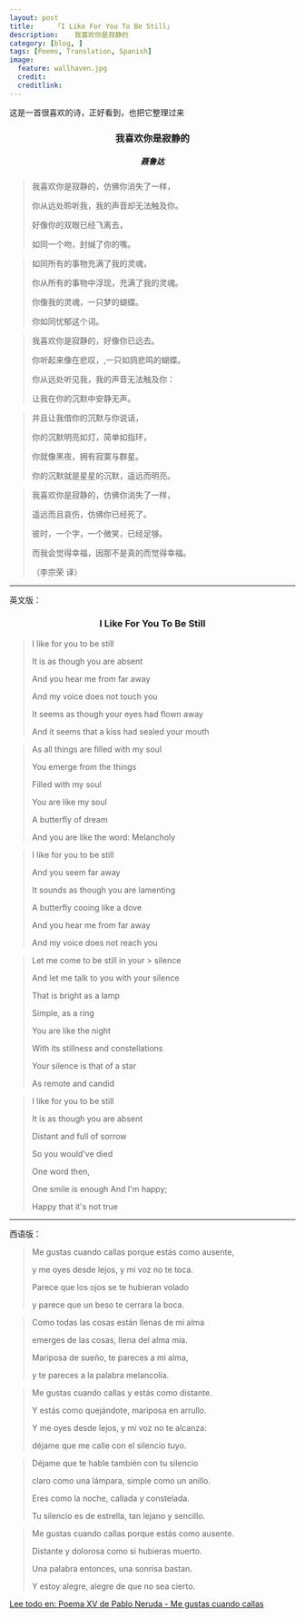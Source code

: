 ```yaml
---
layout: post  
title:     「I Like For You To Be Still」
description:    我喜欢你是寂静的 
category: [blog, ]  
tags: [Poems, Translation, Spanish]  
image:
  feature: wallhaven.jpg
  credit:   
  creditlink:   
---
```


这是一首很喜欢的诗，正好看到，也把它整理过来

### <center>我喜欢你是寂静的</center>

##### <center>聂鲁达</center>

>
> 我喜欢你是寂静的，仿佛你消失了一样，
>
> 你从远处聆听我，我的声音却无法触及你。
>
> 好像你的双眼已经飞离去，
> 
> 如同一个吻，封缄了你的嘴。


> 如同所有的事物充满了我的灵魂，
>
> 你从所有的事物中浮现，充满了我的灵魂。
>
> 你像我的灵魂，一只梦的蝴蝶。
> 
> 你如同忧郁这个词。



> 我喜欢你是寂静的，好像你已远去。
>
> 你听起来像在悲叹，,一只如鸽悲鸣的蝴蝶。
>
> 你从远处听见我，我的声音无法触及你：
>
> 让我在你的沉默中安静无声。


> 并且让我借你的沉默与你说话，
>
> 你的沉默明亮如灯，简单如指环，
>
> 你就像黑夜，拥有寂寞与群星。
>
> 你的沉默就是星星的沉默，遥远而明亮。
 

>
> 我喜欢你是寂静的，仿佛你消失了一样，
>
> 遥远而且哀伤，仿佛你已经死了。
>
> 彼时，一个字，一个微笑，已经足够。
>
> 而我会觉得幸福，因那不是真的而觉得幸福。
> 
>（李宗荣 译）

***

英文版：

### <center>I Like For You To Be Still</center>

> I like for you to be still
>
> It is as though you are absent
>
> And you hear me from far away
>
> And my voice does not touch you
>
> It seems as though your eyes had flown away
>
> And it seems that a kiss had sealed your mouth

>
> As all things are filled with my soul
>
> You emerge from the things
>
> Filled with my soul
>
> You are like my soul
>
> A butterfly of dream
>
> And you are like the word: Melancholy

>
> I like for you to be still
>
> And you seem far away
>
> It sounds as though you are lamenting
>
> A butterfly cooing like a dove
>
> And you hear me from far away
>
> And my voice does not reach you

>
> Let me come to be still in your >
> silence
>
> And let me talk to you with your silence
>
> That is bright as a lamp
>
> Simple, as a ring
>
> You are like the night
>
> With its stillness and constellations
>
> Your silence is that of a star
>
> As remote and candid

>
> I like for you to be still
>
> It is as though you are absent
>
> Distant and full of sorrow
>
> So you would've died
>
> One word then,
>
> One smile is enough And I'm happy;
>
> Happy that it's not true

***

西语版：

>
> Me gustas cuando callas porque estás como ausente, 
>
> y me oyes desde lejos, y mi voz no te toca. 
>
> Parece que los ojos se te hubieran volado 
>
> y parece que un beso te cerrara la boca. 

>
> Como todas las cosas están llenas de mi alma 
>
> emerges de las cosas, llena del alma mía. 
>
> Mariposa de sueño, te pareces a mi alma, 
>
> y te pareces a la palabra melancolía. 

>
> Me gustas cuando callas y estás como distante. 
>
> Y estás como quejándote, mariposa en arrullo. 
>
> Y me oyes desde lejos, y mi voz no te alcanza: 
>
> déjame que me calle con el silencio tuyo. 

>
> Déjame que te hable también con tu silencio 
>
> claro como una lámpara, simple como un anillo. 
>
> Eres como la noche, callada y constelada. 
>
> Tu silencio es de estrella, tan lejano y sencillo. 

>
> Me gustas cuando callas porque estás como ausente. 
>
> Distante y dolorosa como si hubieras muerto. 
>
> Una palabra entonces, una sonrisa bastan. 
>
> Y estoy alegre, alegre de que no sea cierto.

[Lee todo en: Poema XV de Pablo Neruda - Me gustas cuando callas](http://www.poemas-del-alma.com/poema-15.htm#ixzz3xPWbd62T)
